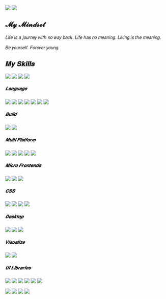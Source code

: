 ![](https://img.shields.io/badge/%E5%89%8D%E7%AB%AF%E5%BC%80%E5%8F%91-white?style=for-the-badge&label=%E6%B7%B1%E5%9C%B3&labelColor=8A2BE2&color=000000)
![](https://img.shields.io/badge/%E6%98%A5%E9%A3%8E%E8%8B%A5%E6%9C%89%E6%80%9C%E8%8A%B1%E6%84%8F%EF%BC%8C%E5%8F%AF%E5%90%A6%E8%AE%B8%E6%88%91%E5%86%8D%E5%B0%91%E5%B9%B4%EF%BC%9F-white?style=for-the-badge&logoColor=white&logo=gmail&color=8A2BE2&label=ubuding@163.com&labelColor=EA4335)

## 𝓜𝔂 𝓜𝓲𝓷𝓭𝓼𝓮𝓽 

  𝐿𝑖𝑓𝑒 𝑖𝑠 𝑎 𝑗𝑜𝑢𝑟𝑛𝑒𝑦 𝑤𝑖𝑡ℎ 𝑛𝑜 𝑤𝑎𝑦 𝑏𝑎𝑐𝑘. 𝐿𝑖𝑓𝑒 ℎ𝑎𝑠 𝑛𝑜 𝑚𝑒𝑎𝑛𝑖𝑛𝑔. 𝐿𝑖𝑣𝑖𝑛𝑔 𝑖𝑠 𝑡ℎ𝑒 𝑚𝑒𝑎𝑛𝑖𝑛𝑔.
  
  𝐵𝑒 𝑦𝑜𝑢𝑟𝑠𝑒𝑙𝑓. 𝐹𝑜𝑟𝑒𝑣𝑒𝑟 𝑦𝑜𝑢𝑛𝑔.
  
## 𝑴𝒚 𝑺𝒌𝒊𝒍𝒍𝒔
![](https://img.shields.io/badge/HTML5-white?style=flat-square&logoColor=white&logo=html5&color=E34F26)
![](https://img.shields.io/badge/CSS3-white?style=flat-square&logoColor=white&logo=css3&color=1f84bf)
![](https://img.shields.io/badge/JavaScript-white?style=flat-square&logoColor=white&logo=javascript&color=efd81d)
![](https://img.shields.io/badge/TypeScript-white?style=flat-square&logoColor=white&logo=typescript&color=007ACC)

##### 𝑳𝒂𝒏𝒈𝒖𝒂𝒈𝒆
![](https://img.shields.io/badge/React-white?style=flat-square&logoColor=white&logo=react&color=028399)
![](https://img.shields.io/badge/NextJS-white?style=flat-square&logoColor=white&logo=nextdotjs&color=black)
![](https://img.shields.io/badge/Vue-white?style=flat-square&logoColor=white&logo=vuedotjs&color=00b77e)
![](https://img.shields.io/badge/NuxtJS-white?style=flat-square&logoColor=white&logo=nuxtdotjs&color=00b77e)
![](https://img.shields.io/badge/Angular-white?style=flat-square&logoColor=white&logo=angular&color=DD0031)
![](https://img.shields.io/badge/WeChat-white?style=flat-square&logoColor=white&logo=wechat&color=2d9b3a)
![](https://img.shields.io/badge/Go-white?style=flat-square&logoColor=white&logo=go&color=00ADD8)

##### 𝑩𝒖𝒊𝒍𝒅
![](https://img.shields.io/badge/Vite-white?style=flat-square&logoColor=white&logo=vite&color=8A2BE2)
![](https://img.shields.io/badge/Webpack-white?style=flat-square&logoColor=white&logo=webpack&color=8A2BE2)

##### 𝑴𝒖𝒍𝒕𝒊 𝑷𝒍𝒂𝒕𝒇𝒐𝒓𝒎
![](https://img.shields.io/badge/HarmonyOS-white?style=flat-square&logoColor=white&logo=harmonyos&color=black)
![](https://img.shields.io/badge/Flutter-white?style=flat-square&logoColor=white&logo=flutter&color=02569B)
![](https://img.shields.io/badge/React%20Native-white?style=flat-square&logoColor=white&logo=react&color=028399)
![](https://img.shields.io/badge/UniApp-white?style=flat-square&logoColor=white&logo=unpkg&color=2d9b3a)
![](https://img.shields.io/badge/Taro-white?style=flat-square&logoColor=white&logo=typst&color=2d9b3a)

##### 𝑴𝒊𝒄𝒓𝒐 𝑭𝒓𝒐𝒏𝒕𝒆𝒏𝒅𝒔
![](https://img.shields.io/badge/MicroApp-white?style=flat-square&logoColor=white&logo=monzo&color=8A2BE2)
![](https://img.shields.io/badge/single%20spa-white?style=flat-square&logoColor=white&logo=sellfy&color=8A2BE2)
![](https://img.shields.io/badge/qiankun-white?style=flat-square&logoColor=white&logo=quora&color=8A2BE2)

##### 𝑪𝑺𝑺
![](https://img.shields.io/badge/TailwindCSS-white?style=flat-square&logoColor=white&logo=tailwindcss&color=black)
![](https://img.shields.io/badge/UnoCSS-white?style=flat-square&logoColor=white&logo=unocss&color=black)
![](https://img.shields.io/badge/Sass-white?style=flat-square&logoColor=white&logo=sass&color=CC6699)
![](https://img.shields.io/badge/Less-white?style=flat-square&logoColor=white&logo=less&color=1D365D)

##### 𝑫𝒆𝒔𝒌𝒕𝒐𝒑
![](https://img.shields.io/badge/Electron-white?style=flat-square&logoColor=white&logo=electron&color=black)
![](https://img.shields.io/badge/Tauri-white?style=flat-square&logoColor=white&logo=tauri&color=black)
![](https://img.shields.io/badge/sys%20shim-white?style=flat-square&logoColor=white&logo=opensourcehardware&color=black)

##### 𝑽𝒊𝒔𝒖𝒂𝒍𝒊𝒛𝒆
![](https://img.shields.io/badge/Apache%20ECharts-white?style=flat-square&logoColor=white&logo=apacheecharts&color=AA344D)
![](https://img.shields.io/badge/AntV%20L7-white?style=flat-square&logoColor=white&logo=vagrant&color=AA344D)

##### 𝑼𝑰 𝑳𝒊𝒃𝒓𝒂𝒓𝒊𝒆𝒔
![](https://img.shields.io/badge/Element%20Plus-white?style=flat-square&logoColor=white&logo=e&color=black)
![](https://img.shields.io/badge/And%20Design-white?style=flat-square&logoColor=white&logo=antdesign&color=black)
![](https://img.shields.io/badge/MUI-white?style=flat-square&logoColor=white&logo=mui&color=black)
![](https://img.shields.io/badge/Mantine%20UI-white?style=flat-square&logoColor=white&logo=mantine&color=black)
![](https://img.shields.io/badge/Headless%20UI-white?style=flat-square&logoColor=white&logo=headlessui&color=black)
![](https://img.shields.io/badge/shadcn%20ui-white?style=flat-square&logoColor=white&logo=shadcnui&color=black)

![](https://img.shields.io/badge/Tuniao%20ui-white?style=flat-square&logoColor=white&logo=minio&color=black)
![](https://img.shields.io/badge/Wot%20Design%20Uni-white?style=flat-square&logoColor=white&logo=wondershare&color=black)
![](https://img.shields.io/badge/uView-white?style=flat-square&logoColor=white&logo=umbraco&color=black)
![](https://img.shields.io/badge/uni%20ui-white?style=flat-square&logoColor=white&logo=uikit&color=black)



